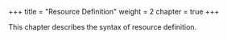 +++
title = "Resource Definition"
weight = 2
chapter = true
+++

This chapter describes the syntax of resource definition.
